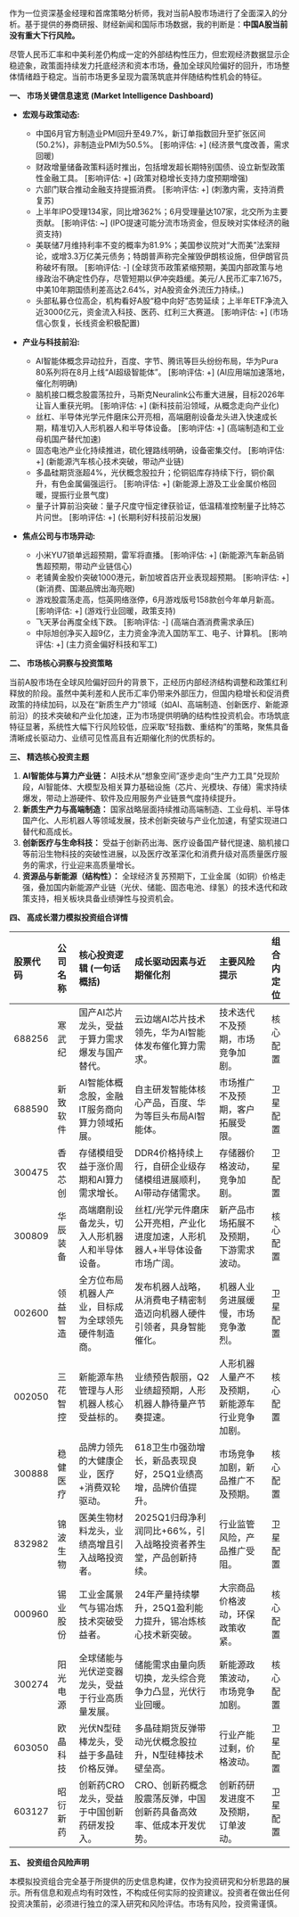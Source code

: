 作为一位资深基金经理和首席策略分析师，我对当前A股市场进行了全面深入的分析。基于提供的券商研报、财经新闻和国际市场数据，我的判断是：**中国A股当前没有重大下行风险。**

尽管人民币汇率和中美利差仍构成一定的外部结构性压力，但宏观经济数据显示企稳迹象，政策面持续发力托底经济和资本市场，叠加全球风险偏好的回升，市场整体情绪趋于稳定。当前市场更多呈现为震荡筑底并伴随结构性机会的特征。

**一、 市场关键信息速览 (Market Intelligence Dashboard)**

*   **宏观与政策动态:**
    *   中国6月官方制造业PMI回升至49.7%，新订单指数回升至扩张区间 (50.2%)，非制造业PMI为50.5%。 [影响评估: +] (经济景气度改善，需求回暖)
    *   财政增量储备政策料适时推出，包括增发超长期特别国债、设立新型政策性金融工具。 [影响评估: +] (政策对稳增长支持力度预期增强)
    *   六部门联合推动金融支持提振消费。 [影响评估: +] (刺激内需，支持消费复苏)
    *   上半年IPO受理134家，同比增362%；6月受理量达107家，北交所为主要贡献。 [影响评估: ~] (IPO提速可能分流市场资金，但反映对实体经济的融资支持)
    *   美联储7月维持利率不变的概率为81.9%；美国参议院对“大而美”法案辩论，或增3.3万亿美元债务；特朗普声称完全摧毁伊朗核设施，但伊朗官员称破坏有限。 [影响评估: -] (全球货币政策紧缩预期，美国内部政策与地缘政治不确定性仍存，尽管短期以伊冲突趋缓。美元/人民币汇率7.1675，中美10年期国债利差高达2.64%，对A股资金外流压力持续。)
    *   头部私募仓位高企，机构看好A股“稳中向好”态势延续；上半年ETF净流入近3000亿元，资金流入科技、医药、红利三大赛道。 [影响评估: +] (市场信心恢复，长线资金积极配置)

*   **产业与科技前沿:**
    *   AI智能体概念异动拉升，百度、字节、腾讯等巨头纷纷布局，华为Pura 80系列将在8月上线“AI超级智能体”。 [影响评估: +] (AI应用端加速落地，催化剂明确)
    *   脑机接口概念股震荡拉升，马斯克Neuralink公布重大进展，目标2026年让盲人重获光明。 [影响评估: +] (新科技前沿领域，从概念走向产业化)
    *   丝杠、半导体光学元件磨床公开亮相，高端磨削设备龙头进入快速成长期，精准切入人形机器人和半导体设备。 [影响评估: +] (高端制造和工业母机国产替代加速)
    *   固态电池产业化持续推进，硫化锂路线明确，设备密集交付。 [影响评估: +] (新能源汽车核心技术突破，带动产业链)
    *   多晶硅期货涨超4%，光伏概念股拉升；伦铜铝库存持续下行，铜价飙升，有色金属偏强运行。 [影响评估: +] (新能源上游及工业金属价格回暖，提振行业景气度)
    *   量子计算前沿突破：量子尺度守恒定律获验证，低温精准控制量子比特芯片问世。 [影响评估: +] (长期利好科技前沿发展)

*   **焦点公司与市场异动:**
    *   小米YU7锁单远超预期，雷军将直播。 [影响评估: +] (新能源汽车新品销售超预期，带动产业链信心)
    *   老铺黄金股价突破1000港元，新加坡首店开业表现超预期。 [影响评估: +] (新消费、国潮品牌出海亮眼)
    *   游戏股震荡走高，恺英网络涨停，6月游戏版号158款创今年单月新高。 [影响评估: +] (游戏行业回暖，政策支持)
    *   飞天茅台再度全线下跌。 [影响评估: -] (高端白酒消费需求承压)
    *   中际旭创净买入超9亿，主力资金净流入国防军工、电子、计算机。 [影响评估: +] (主力资金偏好科技和军工)

**二、 市场核心洞察与投资策略**

当前A股市场在全球风险偏好回升的背景下，正经历内部经济结构调整和政策红利释放的阶段。虽然中美利差和人民币汇率仍带来外部压力，但国内稳增长和促消费政策的持续加码，以及在“新质生产力”领域（如AI、高端制造、创新医疗、新能源前沿）的技术突破和产业化加速，正为市场提供明确的结构性投资机会。市场筑底特征显著，系统性大幅下行风险较低，应采取“轻指数、重结构”的策略，聚焦具备清晰成长驱动力、业绩可见性高且有近期催化剂的优质标的。

**三、 精选核心投资主题**

1.  **AI智能体与算力产业链：** AI技术从“想象空间”逐步走向“生产力工具”兑现阶段，AI智能体、大模型及相关算力基础设施（芯片、光模块、存储）需求持续爆发，带动上游硬件、软件及应用服务产业链景气度持续提升。
2.  **新质生产力与高端制造：** 国家战略层面持续推动高端制造、工业母机、半导体国产化、人形机器人等领域发展，技术创新突破与产业化加速，有望实现进口替代和高成长。
3.  **创新医疗与生命科技：** 受益于创新药出海、医疗设备国产替代提速、脑机接口等前沿生物科技的突破性进展，以及医疗改革深化和消费升级对高质量医疗服务的需求，行业迎来高质量增长。
4.  **资源品与新能源（结构性）：** 全球经济复苏预期下，工业金属（如铜）价格走强，叠加国内新能源产业链（光伏、储能、固态电池、绿氢）的技术迭代和政策支持，相关板块具备业绩弹性与投资机会。

**四、 高成长潜力模拟投资组合详情**

| 股票代码 | 公司名称 | 核心投资逻辑 (一句话概括) | 成长驱动因素与近期催化剂 | 主要风险提示 | 组合内定位 |
| :------- | :------- | :-------------------------- | :------------------------- | :----------- | :--------- |
| 688256   | 寒武纪     | 国产AI芯片龙头，受益于算力需求爆发与国产替代。 | 云边端AI芯片技术领先，华为AI智能体发布催化算力需求。 | 技术迭代不及预期，市场竞争加剧。 | 核心配置 |
| 688590   | 新致软件   | AI智能体概念股，金融IT服务商向算力领域拓展。 | 自主研发智能体核心产品，百度、华为等巨头布局AI智能体。 | 市场推广不及预期，客户拓展受限。 | 卫星配置 |
| 300475   | 香农芯创   | 存储模组受益于涨价周期和AI算力需求增长。 | DDR4价格持续上行，自研企业级存储模组进展顺利，AI带动存储需求。 | 存储器价格波动，竞争加剧。 | 卫星配置 |
| 300809   | 华辰装备   | 高端磨削设备龙头，切入人形机器人和半导体设备。 | 丝杠/光学元件磨床公开亮相，产业化进度加速，人形机器人+半导体设备市场广阔。 | 新产品市场拓展不及预期，下游需求波动。 | 核心配置 |
| 002600   | 领益智造   | 全方位布局机器人产业，目标成为全球领先硬件制造商。 | 发布机器人战略，从消费电子精密制造迈向机器人硬件引领者，具身智能催化。 | 机器人业务进展缓慢，市场竞争激烈。 | 卫星配置 |
| 002050   | 三花智控   | 新能源车热管理与人形机器人核心受益标的。 | 业绩预告靓丽，Q2业绩超预期，人形机器人静待量产节奏提速。 | 人形机器人量产不及预期，新能源车行业竞争加剧。 | 核心配置 |
| 300888   | 稳健医疗   | 品牌力领先的大健康企业，医疗+消费双轮驱动。 | 618卫生巾强劲增长，新品表现良好，25Q1业绩高增，品牌价值提升。 | 市场竞争加剧，新品推广不及预期。 | 核心配置 |
| 832982   | 锦波生物   | 医美生物材料龙头，业绩高增且引入战略投资者。 | 2025Q1归母净利润同比+66%，引入战略投资者养生堂，产品创新持续。 | 行业监管风险，产品推广受阻。 | 卫星配置 |
| 000960   | 锡业股份   | 工业金属景气与锡冶炼技术突破受益者。 | 24年产量持续攀升，25Q1盈利能力提升，锡冶炼核心技术新突破。 | 大宗商品价格波动，环保政策收紧。 | 核心配置 |
| 300274   | 阳光电源   | 全球储能与光伏逆变器龙头，受益于行业高质量发展。 | 储能需求由量向质切换，龙头综合竞争力凸显，光伏行业回暖。 | 新能源政策波动，市场竞争加剧。 | 核心配置 |
| 603050   | 欧晶科技   | 光伏N型硅棒龙头，受益于多晶硅价格反弹。 | 多晶硅期货反弹带动光伏概念股拉升，N型硅棒技术壁垒高。 | 行业产能过剩，价格波动。 | 卫星配置 |
| 603127   | 昭衍新药   | 创新药CRO龙头，受益于中国创新药研发投入。 | CRO、创新药概念股震荡反弹，中国创新药具备高效率、低成本开发优势。 | 创新药研发进度不及预期，订单波动。 | 卫星配置 |

**五、 投资组合风险声明**

本模拟投资组合完全基于所提供的历史信息构建，仅作为投资研究和分析思路的展示。所有信息和观点均有时效性，不构成任何实际的投资建议。投资者在做出任何投资决策前，必须进行独立的深入研究和风险评估。市场有风险，投资需谨慎。